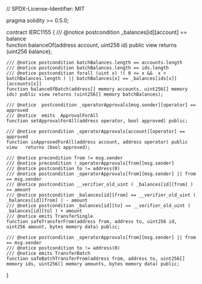 // SPDX-License-Identifier: MIT

pragma solidity >= 0.5.0;

contract IERC1155  {
    /// @notice postcondition _balances[id][account] == balance  
    function balanceOf(address account, uint256 id) public view   returns (uint256 balance);
    
    /// @notice postcondition batchBalances.length == accounts.length 
    /// @notice postcondition batchBalances.length == ids.length
    /// @notice postcondition forall (uint x) !( 0 <= x &&  x < batchBalances.length ) || batchBalances[x] == _balances[ids[x]][accounts[x]]
    function balanceOfBatch(address[] memory accounts, uint256[] memory ids) public view returns (uint256[] memory batchBalances);

    /// @notice  postcondition _operatorApprovals[msg.sender][operator] ==  approved 
    /// @notice  emits  ApprovalForAll
    function setApprovalForAll(address operator, bool approved) public;

    /// @notice postcondition _operatorApprovals[account][operator] == approved
    function isApprovedForAll(address account, address operator) public view   returns (bool approved);

    /// @notice precondition from != msg.sender
    /// @notice precondition !_operatorApprovals[from][msg.sender]
    /// @notice postcondition to != address(0) 
    /// @notice postcondition _operatorApprovals[from][msg.sender] || from == msg.sender
    /// @notice postcondition __verifier_old_uint ( _balances[id][from] ) >= amount    
    /// @notice postcondition _balances[id][from] == __verifier_old_uint ( _balances[id][from] ) - amount
    /// @notice postcondition _balances[id][to] == __verifier_old_uint ( _balances[id][to] ) + amount
    /// @notice emits TransferSingle
    function safeTransferFrom(address from, address to, uint256 id, uint256 amount, bytes memory data) public;

    /// @notice postcondition _operatorApprovals[from][msg.sender] || from == msg.sender
    /// @notice postcondition to != address(0)
    /// @notice emits TransferBatch
    function safeBatchTransferFrom(address from, address to, uint256[] memory ids, uint256[] memory amounts, bytes memory data) public;
}
